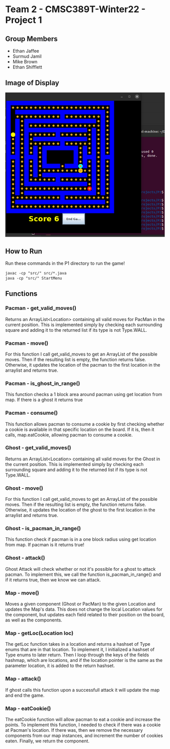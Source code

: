 # Team 2 - CMSC389T-Winter22 - Project 1

## Group Members
- Ethan Jaffee
- Surmud Jamil
- Mike Brown
- Ethan Shifflett

## Image of Display
![Game](PlayPac.PNG)
## How to Run
Run these commands in the P1 directory to run the game!
```
javac -cp "src/" src/*.java 
java -cp "src/" StartMenu
```
## Functions

### Pacman - get_valid_moves()
Returns an ArrayList\<Location\> containing all valid moves for PacMan in the current position. This is implemented simply by checking each surrounding square and adding it to the returned list if its type is not Type.WALL.
### Pacman - move()
For this function I call get_valid_moves to get an ArrayList of the possible moves. Then if the resulting list is empty, the function returns false. Otherwise, it updates the location of the pacman to the first location in the arraylist and returns true. 
### Pacman - is_ghost_in_range()
This function checks a 1 block area around pacman using get location from map. If there is a ghost it returns true
### Pacman - consume()
This function allows pacman to consume a cookie by first checking whether a cookie is available in that specific location on the board. If it is, then it calls, map.eatCookie, allowing pacman to consume a cookie.
### Ghost - get_valid_moves()
Returns an ArrayList\<Location\> containing all valid moves for the Ghost in the current position. This is implemented simply by checking each surrounding square and adding it to the returned list if its type is not Type.WALL.
### Ghost - move()
For this function I call get_valid_moves to get an ArrayList of the possible moves. Then if the resulting list is empty, the function returns false. Otherwise, it updates the location of the ghost to the first location in the arraylist and returns true. 
### Ghost - is_pacman_in_range()
This function check if pacman is in a one block radius using get location from map. If pacman is it returns true!
### Ghost - attack()
Ghost Attack will check whether or not it's possible for a ghost to attack pacman. To implement this, we call the function is_pacman_in_range() and if it returns true, then we know we can attack. 
### Map - move()
Moves a given component (Ghost or PacMan) to the given Location and updates the Map's data. This does not change the local Location values for the component, but updates each field related to their position on the board, as well as the components.
### Map - getLoc(Location loc)
The getLoc function takes in a location and returns a hashset of Type enums that are in that location. To implement it, I initialized a hashset of Type enums to later return. Then I loop through the keys of the fields hashmap, which are locations, and if the location pointer is the same as the parameter location, it is added to the return hashset.
### Map - attack()
If ghost calls this function upon a successfull attack it will update the map and end the game. 
### Map - eatCookie()
The eatCookie function will allow pacman to eat a cookie and increase the points. To implement this function, I needed to check if there was a cookie at Pacman's location. If there was, then we remove the necessary components from our map instances, and increment the number of cookies eaten. Finally, we return the component. 


